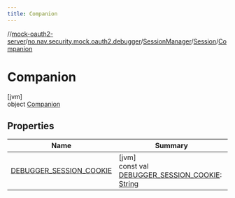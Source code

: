 ```yaml
---
title: Companion
---
```

//[mock-oauth2-server](../../../../../index.html)/[no.nav.security.mock.oauth2.debugger](../../../index.html)/[SessionManager](../../index.html)/[Session](../index.html)/[Companion](index.html)



# Companion



[jvm]\
object [Companion](index.html)



## Properties


| Name | Summary |
|---|---|
| [DEBUGGER_SESSION_COOKIE](-d-e-b-u-g-g-e-r_-s-e-s-s-i-o-n_-c-o-o-k-i-e.html) | [jvm]<br>const val [DEBUGGER_SESSION_COOKIE](-d-e-b-u-g-g-e-r_-s-e-s-s-i-o-n_-c-o-o-k-i-e.html): [String](https://kotlinlang.org/api/latest/jvm/stdlib/kotlin/-string/index.html) |

